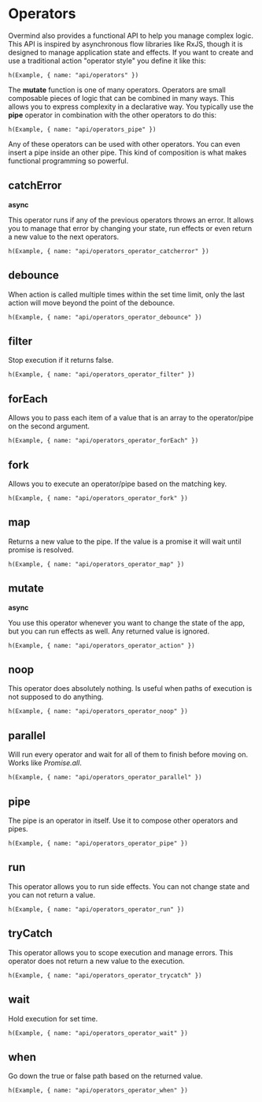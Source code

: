 # Operators

Overmind also provides a functional API to help you manage complex logic. This API is inspired by asynchronous flow libraries like RxJS, though it is designed to manage application state and effects. If you want to create and use a traditional action "operator style" you define it like this:

```marksy
h(Example, { name: "api/operators" })
```

The **mutate** function is one of many operators. Operators are small composable pieces of logic that can be combined in many ways. This allows you to express complexity in a declarative way. You typically use the **pipe** operator in combination with the other operators to do this:

```marksy
h(Example, { name: "api/operators_pipe" })
```

Any of these operators can be used with other operators. You can even insert a pipe inside an other pipe. This kind of composition is what makes functional programming so powerful.

## catchError

**async**

This operator runs if any of the previous operators throws an error. It allows you to manage that error by changing your state, run effects or even return a new value to the next operators. 

```marksy
h(Example, { name: "api/operators_operator_catcherror" })
```

## debounce
When action is called multiple times within the set time limit, only the last action will move beyond the point of the debounce.

```marksy
h(Example, { name: "api/operators_operator_debounce" })
```

## filter
Stop execution if it returns false.

```marksy
h(Example, { name: "api/operators_operator_filter" })
```

## forEach
Allows you to pass each item of a value that is an array to the operator/pipe on the second argument.

```marksy
h(Example, { name: "api/operators_operator_forEach" })
```

## fork
Allows you to execute an operator/pipe based on the matching key.

```marksy
h(Example, { name: "api/operators_operator_fork" })
```

## map
Returns a new value to the pipe. If the value is a promise it will wait until promise is resolved.

```marksy
h(Example, { name: "api/operators_operator_map" })
```

## mutate

**async**

You use this operator whenever you want to change the state of the app, but you can run effects as well. Any returned value is ignored.

```marksy
h(Example, { name: "api/operators_operator_action" })
```

## noop

This operator does absolutely nothing. Is useful when paths of execution is not supposed to do anything.

```marksy
h(Example, { name: "api/operators_operator_noop" })
```


## parallel
Will run every operator and wait for all of them to finish before moving on. Works like *Promise.all*.

```marksy
h(Example, { name: "api/operators_operator_parallel" })
```

## pipe
The pipe is an operator in itself. Use it to compose other operators and pipes.

```marksy
h(Example, { name: "api/operators_operator_pipe" })
```

## run

This operator allows you to run side effects. You can not change state and you can not return a value.

```marksy
h(Example, { name: "api/operators_operator_run" })
```

## tryCatch
This operator allows you to scope execution and manage errors. This operator does not return a new value to the execution.

```marksy
h(Example, { name: "api/operators_operator_trycatch" })
```

## wait
Hold execution for set time.

```marksy
h(Example, { name: "api/operators_operator_wait" })
```

## when
Go down the true or false path based on the returned value.

```marksy
h(Example, { name: "api/operators_operator_when" })
```


